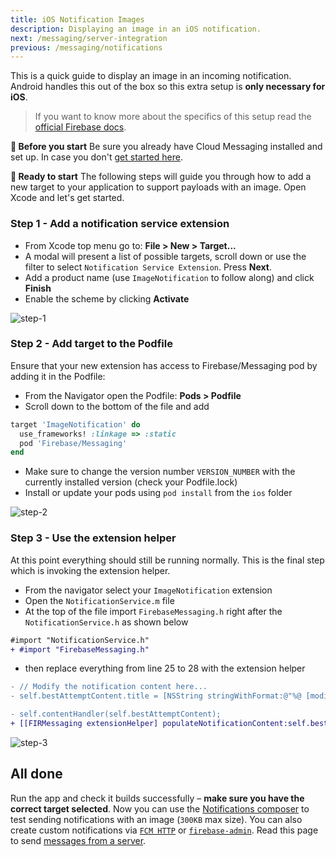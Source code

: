 ```yaml
---
title: iOS Notification Images
description: Displaying an image in an iOS notification.
next: /messaging/server-integration
previous: /messaging/notifications
---
```


This is a quick guide to display an image in an incoming notification. Android handles this out of the box so this extra setup is **only necessary for iOS**.

> If you want to know more about the specifics of this setup read the [official Firebase docs](https://firebase.google.com/docs/cloud-messaging/ios/send-image).

**🚨 Before you start**
Be sure you already have Cloud Messaging installed and set up. In case you don't [get started here](/messaging/usage).

**🏁 Ready to start**
The following steps will guide you through how to add a new target to your application to support payloads with an image. Open Xcode and let's get started.

### Step 1 - Add a notification service extension

- From Xcode top menu go to: **File > New > Target...**
- A modal will present a list of possible targets, scroll down or use the filter to select `Notification Service Extension`. Press **Next**.
- Add a product name (use `ImageNotification` to follow along) and click **Finish**
- Enable the scheme by clicking **Activate**

![step-1](/assets/docs/messaging/ios-notification-images-step-1.gif)

### Step 2 - Add target to the Podfile

Ensure that your new extension has access to Firebase/Messaging pod by adding it in the Podfile:

- From the Navigator open the Podfile: **Pods > Podfile**
- Scroll down to the bottom of the file and add

```Ruby
target 'ImageNotification' do
  use_frameworks! :linkage => :static 
  pod 'Firebase/Messaging'
end
```

- Make sure to change the version number `VERSION_NUMBER` with the currently installed version (check your Podfile.lock)
- Install or update your pods using `pod install` from the `ios` folder

![step-2](/assets/docs/messaging/ios-notification-images-step-2.gif)

### Step 3 - Use the extension helper

At this point everything should still be running normally. This is the final step which is invoking the extension helper.

- From the navigator select your `ImageNotification` extension
- Open the `NotificationService.m` file
- At the top of the file import `FirebaseMessaging.h` right after the `NotificationService.h` as shown below

```diff
#import "NotificationService.h"
+ #import "FirebaseMessaging.h"
```

- then replace everything from line 25 to 28 with the extension helper

```diff
- // Modify the notification content here...
- self.bestAttemptContent.title = [NSString stringWithFormat:@"%@ [modified]", self.bestAttemptContent.title];

- self.contentHandler(self.bestAttemptContent);
+ [[FIRMessaging extensionHelper] populateNotificationContent:self.bestAttemptContent withContentHandler:contentHandler];
```

![step-3](/assets/docs/messaging/ios-notification-images-step-3.gif)

## All done

Run the app and check it builds successfully – **make sure you have the correct target selected**. Now you can use the [Notifications composer](https://console.firebase.google.com/u/0/project/_/notification) to test sending notifications with an image (`300KB` max size). You can also create custom notifications via [`FCM HTTP`](https://firebase.google.com/docs/cloud-messaging/http-server-ref) or [`firebase-admin`](https://www.npmjs.com/package/firebase-admin). Read this page to send [messages from a server](/messaging/server-integration).
